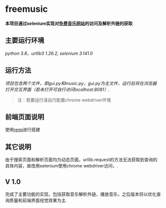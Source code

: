 # freemusic

**本项目通过selenium实现对[免费音乐网站](https://www.shiyinren.com"免费音乐网站")的访问及解析外链的获取**




## 主要运行环境
*python 3.8，urllib3 1.26.2, selenium 3.141.0*
## 运行方法

*项目包含两个文件，即gui.py和music.py，gui.py为主文件，运行后将在浏览器打开交互界面（若未打开可自行访问localhost:8081）.*

> 注：若要运行请自行配置chrome webdriver环境

## 前端页面说明
使用[remi](https://github.com/rawpython/remi"remi")进行搭建

## 其它说明
由于搜索页面和解析页面均为动态页面，urllib.request的方法无法获取到查询的具体内容，故改用selenium使用chrome webdriver访问，.

## V 1.0
完成了主要功能的实现，包括获取音乐解析外链，播放音乐，之后版本将以优化查询质量和前端界面视觉效果为主.
